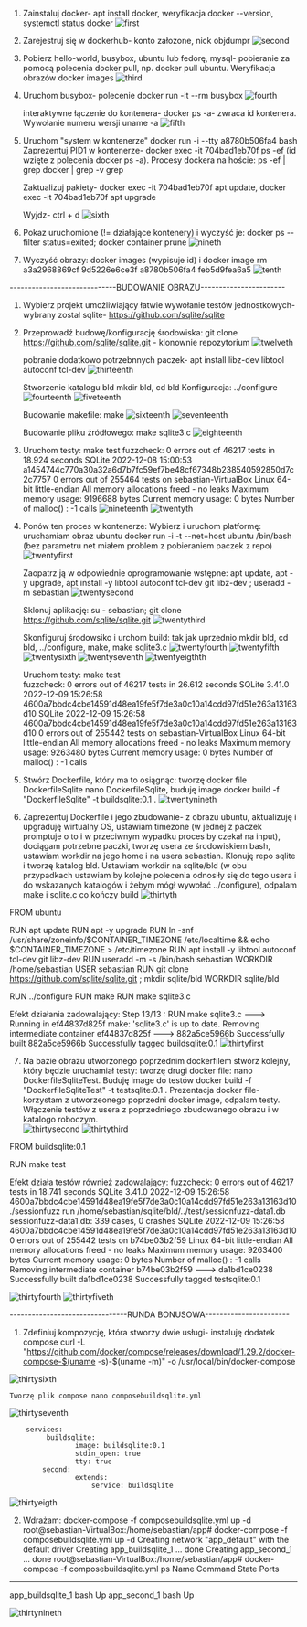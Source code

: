 1. Zainstaluj docker- apt install docker, weryfikacja docker --version, systemctl status docker
![first](./first.png)

2. Zarejestruj się w dockerhub- konto założone, nick objdumpr 
![second](./2ss.png)

3. Pobierz hello-world, busybox, ubuntu lub fedorę, mysql- pobieranie za pomocą polecenia docker pull, np. docker pull ubuntu. Weryfikacja obrazów docker images 
![third](./3ss.png)

4. Uruchom busybox- polecenie docker run -it --rm busybox
![fourth](./4ss.png)

	interaktywne łączenie do kontenera- docker ps -a- zwraca id kontenera. Wywołanie numeru wersji uname -a 
![fifth](./5ss.png)

5. Uruchom "system w kontenerze" docker run -i --tty a8780b506fa4 bash
	Zaprezentuj PID1 w kontenerze- docker exec -it 704bad1eb70f ps -ef (id wzięte z polecenia docker ps -a). Procesy dockera na hoście:
		ps -ef | grep docker | grep -v grep

	Zaktualizuj pakiety- docker exec -it 704bad1eb70f apt update, docker exec -it 704bad1eb70f apt upgrade

	Wyjdz- ctrl + d 
![sixth](./6ss.png)


6. Pokaz uruchomione (!= działające kontenery) i wyczyść je: docker ps --filter status=exited; docker container prune
![nineth](./9ss.png)


7. Wyczyść obrazy: docker images (wypisuje id) i docker image rm a3a2968869cf 9d5226e6ce3f a8780b506fa4 feb5d9fea6a5
![tenth](./10ss.png)



-----------------------------BUDOWANIE OBRAZU-----------------------

1. Wybierz projekt umożliwiający łatwie wywołanie testów jednostkowych- wybrany został sqlite- https://github.com/sqlite/sqlite


2. Przeprowadź budowę/konfigurację środowiska: 
	git clone https://github.com/sqlite/sqlite.git - klonownie repozytorium 
![twelveth](./12ss.png)
	
	pobranie dodatkowo potrzebnnych paczek- apt install libz-dev libtool autoconf tcl-dev
![thirteenth](./11ss.png)

	Stworzenie katalogu bld mkdir bld, cd bld
	Konfiguracja: ../configure
![fourteenth](./13ss.png)
![fiveteenth](./14ss.png)

	Budowanie makefile: make 
![sixteenth](./15ss.png)
![seventeenth](./16ss.png)

	Budowanie pliku źródłowego: make sqlite3.c
![eighteenth](./17ss.png)


3. Uruchom testy: make test
	fuzzcheck: 0 errors out of 46217 tests in 18.924 seconds
	SQLite 2022-12-08 15:00:53 a1454744c770a30a32a6d7b7fc59ef7be48cf67348b238540592850d7c2c7757
	0 errors out of 255464 tests on sebastian-VirtualBox Linux 64-bit little-endian
	All memory allocations freed - no leaks
	Maximum memory usage: 9196688 bytes
	Current memory usage: 0 bytes
	Number of malloc()  : -1 calls
![nineteenth](./18ss.png)
![twentyth](./19ss.png)


4. Ponów ten proces w kontenerze:
	Wybierz i uruchom platformę: uruchamiam obraz ubuntu docker run -i -t --net=host ubuntu /bin/bash (bez parametru net miałem problem z pobieraniem paczek z repo)
![twentyfirst](./20ss.png)	

	Zaopatrz ją w odpowiednie oprogramowanie wstępne: apt update, apt -y upgrade, apt install -y libtool autoconf tcl-dev git libz-dev ; useradd -m sebastian
![twentysecond](./21ss.png)

	Sklonuj aplikację: su - sebastian; git clone https://github.com/sqlite/sqlite.git
![twentythird](./22ss.png)

	Skonfiguruj środowsiko i urchom build: tak jak uprzednio mkdir bld, cd bld, ../configure, make, make sqlite3.c
![twentyfourth](./23ss.png)
![twentyfifth](./24ss.png)
![twentysixth](./25ss.png)
![twentyseventh](./26ss.png)
![twentyeigthth](./27ss.png)

	Uruchom testy: make test  
	fuzzcheck: 0 errors out of 46217 tests in 26.612 seconds
	SQLite 3.41.0 2022-12-09 15:26:58 4600a7bbdc4cbe14591d48ea19fe5f7de3a0c10a14cdd97fd51e263a13163d10
	SQLite 2022-12-09 15:26:58 4600a7bbdc4cbe14591d48ea19fe5f7de3a0c10a14cdd97fd51e263a13163d10
	0 errors out of 255442 tests on sebastian-VirtualBox Linux 64-bit little-endian
	All memory allocations freed - no leaks
	Maximum memory usage: 9263480 bytes
	Current memory usage: 0 bytes
	Number of malloc()  : -1 calls


5. Stwórz Dockerfile, który ma to osiągnąc: tworzę docker file DockerfileSqlite nano DockerfileSqlite, buduję image docker build -f "DockerfileSqlite" -t buildsqlite:0.1 .
![twentynineth](./28ss.png)


6. Zaprezentuj Dockerfile i jego zbudowanie- z obrazu ubuntu, aktualizuję i upgraduję wirtualny OS, ustawiam timezone (w jednej z paczek promptuje o to i w przeciwnym 
wypadku proces by czekał na input), dociągam potrzebne paczki, tworzę usera ze środowiskiem bash, ustawiam workdir na jego home i na usera sebastian. Klonuję repo sqlite
i tworzę katalog bld. Ustawiam workdir na sqlite/bld (w obu przypadkach ustawiam by kolejne polecenia odnosiły się do tego usera i do wskazanych katalogów  i żebym mógł
wywołać ../configure), odpalam make i sqlite.c co kończy build
![thirtyth](./29ss.png)

FROM ubuntu

RUN apt update
RUN apt -y upgrade
RUN ln -snf /usr/share/zoneinfo/$CONTAINER_TIMEZONE /etc/localtime && echo $CONTAINER_TIMEZONE > /etc/timezone
RUN apt install -y libtool autoconf tcl-dev git libz-dev
RUN useradd -m -s /bin/bash  sebastian
WORKDIR /home/sebastian
USER sebastian
RUN git clone https://github.com/sqlite/sqlite.git ; mkdir sqlite/bld
WORKDIR sqlite/bld

RUN ../configure
RUN make
RUN make sqlite3.c


Efekt działania zadowalający: 
Step 13/13 : RUN make sqlite3.c
 ---> Running in ef44837d825f
make: 'sqlite3.c' is up to date.
Removing intermediate container ef44837d825f
 ---> 882a5ce5966b
Successfully built 882a5ce5966b
Successfully tagged buildsqlite:0.1
![thirtyfirst](./30ss.png)


7. Na bazie obrazu utworzonego poprzednim dockerfilem stwórz kolejny, który będzie uruchamiał testy: tworzę drugi docker file: nano DockerfileSqliteTest.
Buduję image do testów docker build -f "DockerfileSqliteTest" -t testsqlite:0.1 . Prezentacja docker file- korzystam z utworzeonego poprzedni docker image,  odpalam testy. 
Włączenie testów z usera z poprzedniego zbudowanego obrazu i w katalogo roboczym.  
![thirtysecond](./31ss.png)
![thirtythird](./32ss.png)

FROM buildsqlite:0.1

RUN make test


Efekt działa testów również zadowalający:
fuzzcheck: 0 errors out of 46217 tests in 18.741 seconds
SQLite 3.41.0 2022-12-09 15:26:58 4600a7bbdc4cbe14591d48ea19fe5f7de3a0c10a14cdd97fd51e263a13163d10
./sessionfuzz run /home/sebastian/sqlite/bld/../test/sessionfuzz-data1.db
sessionfuzz-data1.db:  339 cases, 0 crashes
SQLite 2022-12-09 15:26:58 4600a7bbdc4cbe14591d48ea19fe5f7de3a0c10a14cdd97fd51e263a13163d10
0 errors out of 255442 tests on b74be03b2f59 Linux 64-bit little-endian
All memory allocations freed - no leaks
Maximum memory usage: 9263400 bytes
Current memory usage: 0 bytes
Number of malloc()  : -1 calls
Removing intermediate container b74be03b2f59
 ---> da1bd1ce0238
Successfully built da1bd1ce0238
Successfully tagged testsqlite:0.1

![thirtyfourth](./33ss.png)
![thirtyfiveth](./34ss.png)



--------------------------------RUNDA BONUSOWA-----------------------

1. Zdefiniuj kompozycję, która stworzy dwie usługi- instaluję dodatek compose 
curl -L "https://github.com/docker/compose/releases/download/1.29.2/docker-compose-$(uname -s)-$(uname -m)" -o /usr/local/bin/docker-compose

![thirtysixth](./35ss.png)

	Tworzę plik compose nano composebuildsqlite.yml
![thirtyseventh](./36ss.png)

		services:
 			 buildsqlite:
    				image: buildsqlite:0.1
    				stdin_open: true
    				tty: true
  			second:
    				extends:
      					service: buildsqlite
![thirtyeigth](./37ss.png)

2. Wdrażam: docker-compose -f composebuildsqlite.yml up -d
root@sebastian-VirtualBox:/home/sebastian/app# docker-compose -f composebuildsqlite.yml up -d
Creating network "app_default" with the default driver
Creating app_buildsqlite_1 ... done
Creating app_second_1      ... done
root@sebastian-VirtualBox:/home/sebastian/app# docker-compose -f composebuildsqlite.yml ps
      Name          Command   State   Ports
-------------------------------------------
app_buildsqlite_1   bash      Up
app_second_1        bash      Up

![thirtynineth](./38ss.png)
